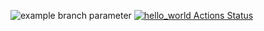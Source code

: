 ![example branch parameter](https://github.com/github/docs/actions/workflows/main.yml/badge.svg?branch=main)
[![hello_world Actions Status](https://github.com/sparab84/hello-github-actions/workflows/hello_world/badge.svg)](https://github.com/sparab84/hello-github-actions/actions)


